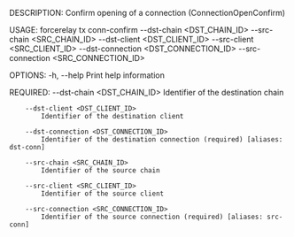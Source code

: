 DESCRIPTION:
Confirm opening of a connection (ConnectionOpenConfirm)

USAGE:
    forcerelay tx conn-confirm --dst-chain <DST_CHAIN_ID> --src-chain <SRC_CHAIN_ID> --dst-client <DST_CLIENT_ID> --src-client <SRC_CLIENT_ID> --dst-connection <DST_CONNECTION_ID> --src-connection <SRC_CONNECTION_ID>

OPTIONS:
    -h, --help    Print help information

REQUIRED:
        --dst-chain <DST_CHAIN_ID>
            Identifier of the destination chain

        --dst-client <DST_CLIENT_ID>
            Identifier of the destination client

        --dst-connection <DST_CONNECTION_ID>
            Identifier of the destination connection (required) [aliases: dst-conn]

        --src-chain <SRC_CHAIN_ID>
            Identifier of the source chain

        --src-client <SRC_CLIENT_ID>
            Identifier of the source client

        --src-connection <SRC_CONNECTION_ID>
            Identifier of the source connection (required) [aliases: src-conn]

